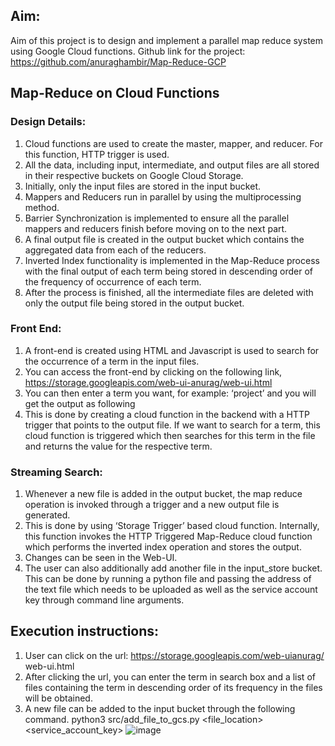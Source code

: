 ## Aim:
Aim of this project is to design and implement a parallel map reduce system using Google Cloud functions.
Github link for the project: https://github.com/anuraghambir/Map-Reduce-GCP

## Map-Reduce on Cloud Functions
### Design Details:
1. Cloud functions are used to create the master, mapper, and reducer. For
this function, HTTP trigger is used.
2. All the data, including input, intermediate, and output files are all stored in
their respective buckets on Google Cloud Storage.
3. Initially, only the input files are stored in the input bucket.
4. Mappers and Reducers run in parallel by using the multiprocessing method.
5. Barrier Synchronization is implemented to ensure all the parallel mappers
and reducers finish before moving on to the next part.
6. A final output file is created in the output bucket which contains the
aggregated data from each of the reducers.
7. Inverted Index functionality is implemented in the Map-Reduce process
with the final output of each term being stored in descending order of the
frequency of occurrence of each term.
8. After the process is finished, all the intermediate files are deleted with only
the output file being stored in the output bucket.

### Front End:
1. A front-end is created using HTML and Javascript is used to search for the
occurrence of a term in the input files.
2. You can access the front-end by clicking on the following link,
https://storage.googleapis.com/web-ui-anurag/web-ui.html
3. You can then enter a term you want, for example: ‘project’ and you will get
the output as following
4. This is done by creating a cloud function in the backend with a HTTP trigger
that points to the output file. If we want to search for a term, this cloud
function is triggered which then searches for this term in the file and returns
the value for the respective term.



### Streaming Search:
1. Whenever a new file is added in the output bucket, the map reduce
operation is invoked through a trigger and a new output file is generated.
2. This is done by using ‘Storage Trigger’ based cloud function. Internally,
this function invokes the HTTP Triggered Map-Reduce cloud function
which performs the inverted index operation and stores the output.
3. Changes can be seen in the Web-UI.
4. The user can also additionally add another file in the input_store bucket.
This can be done by running a python file and passing the address of the
text file which needs to be uploaded as well as the service account key
through command line arguments.

## Execution instructions:
1. User can click on the url: https://storage.googleapis.com/web-uianurag/
web-ui.html
2. After clicking the url, you can enter the term in search box and a list of files
containing the term in descending order of its frequency in the files will be
obtained.
3. A new file can be added to the input bucket through the following command.
python3 src/add_file_to_gcs.py <file_location> <service_account_key>
![image](https://github.com/anuraghambir/Map-Reduce-GCP/assets/66880947/36dc29da-173c-4be2-a084-e43b36ece8ca)

